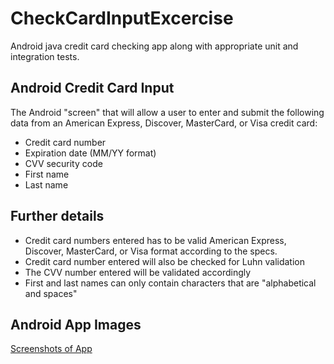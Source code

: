 # CheckCardInputExcercise
Android java credit card checking app along with appropriate unit and integration tests.

## Android Credit Card Input

The Android "screen" that will allow a user to enter and submit the following data from an American Express, Discover, MasterCard, or Visa credit card:
 * Credit card number
 * Expiration date (MM/YY format)
 * CVV security code
 * First name
 * Last name

## Further details
 * Credit card numbers entered has to be valid American Express, Discover, MasterCard, or Visa format according to the specs.
 * Credit card number entered will also be checked for Luhn validation
 * The CVV number entered will be validated accordingly
 * First and last names can only contain characters that are "alphabetical and spaces"
 
## Android App Images
[Screenshots of App](https://drive.google.com/drive/folders/1rSLl-L1BJuz5gc6RwdKOqAMh0tfn0Wqj?usp=sharing)
